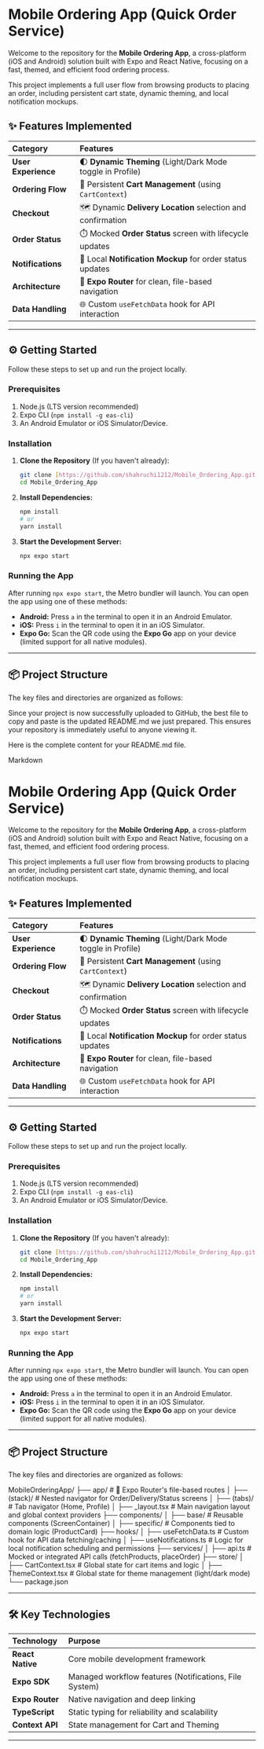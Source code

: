 #  Mobile Ordering App (Quick Order Service)

Welcome to the repository for the **Mobile Ordering App**, a cross-platform (iOS and Android) solution built with Expo and React Native, focusing on a fast, themed, and efficient food ordering process.

This project implements a full user flow from browsing products to placing an order, including persistent cart state, dynamic theming, and local notification mockups.

## ✨ Features Implemented

| Category | Features |
| :--- | :--- |
| **User Experience** | 🌓 **Dynamic Theming** (Light/Dark Mode toggle in Profile) |
| **Ordering Flow** | 🛒 Persistent **Cart Management** (using `CartContext`) |
| **Checkout** | 🗺️ Dynamic **Delivery Location** selection and confirmation |
| **Order Status** | ⏱️ Mocked **Order Status** screen with lifecycle updates |
| **Notifications** | 🔔 Local **Notification Mockup** for order status updates |
| **Architecture** | 🚀 **Expo Router** for clean, file-based navigation |
| **Data Handling** | 🌐 Custom `useFetchData` hook for API interaction |

***

## ⚙️ Getting Started

Follow these steps to set up and run the project locally.

### Prerequisites

1.  Node.js (LTS version recommended)
2.  Expo CLI (`npm install -g eas-cli`)
3.  An Android Emulator or iOS Simulator/Device.

### Installation

1.  **Clone the Repository** (If you haven't already):
    ```bash
    git clone [https://github.com/shahruchi1212/Mobile_Ordering_App.git](https://github.com/shahruchi1212/Mobile_Ordering_App.git)
    cd Mobile_Ordering_App
    ```

2.  **Install Dependencies:**
    ```bash
    npm install
    # or
    yarn install
    ```

3.  **Start the Development Server:**
    ```bash
    npx expo start
    ```

### Running the App

After running `npx expo start`, the Metro bundler will launch. You can open the app using one of these methods:

* **Android:** Press `a` in the terminal to open it in an Android Emulator.
* **iOS:** Press `i` in the terminal to open it in an iOS Simulator.
* **Expo Go:** Scan the QR code using the **Expo Go** app on your device (limited support for all native modules).

***

## 📦 Project Structure

The key files and directories are organized as follows:

Since your project is now successfully uploaded to GitHub, the best file to copy and paste is the updated README.md we just prepared. This ensures your repository is immediately useful to anyone viewing it.

Here is the complete content for your README.md file.

Markdown

# Mobile Ordering App (Quick Order Service)

Welcome to the repository for the **Mobile Ordering App**, a cross-platform (iOS and Android) solution built with Expo and React Native, focusing on a fast, themed, and efficient food ordering process.

This project implements a full user flow from browsing products to placing an order, including persistent cart state, dynamic theming, and local notification mockups.

## ✨ Features Implemented

| Category | Features |
| :--- | :--- |
| **User Experience** | 🌓 **Dynamic Theming** (Light/Dark Mode toggle in Profile) |
| **Ordering Flow** | 🛒 Persistent **Cart Management** (using `CartContext`) |
| **Checkout** | 🗺️ Dynamic **Delivery Location** selection and confirmation |
| **Order Status** | ⏱️ Mocked **Order Status** screen with lifecycle updates |
| **Notifications** | 🔔 Local **Notification Mockup** for order status updates |
| **Architecture** | 🚀 **Expo Router** for clean, file-based navigation |
| **Data Handling** | 🌐 Custom `useFetchData` hook for API interaction |

***

## ⚙️ Getting Started

Follow these steps to set up and run the project locally.

### Prerequisites

1.  Node.js (LTS version recommended)
2.  Expo CLI (`npm install -g eas-cli`)
3.  An Android Emulator or iOS Simulator/Device.

### Installation

1.  **Clone the Repository** (If you haven't already):
    ```bash
    git clone [https://github.com/shahruchi1212/Mobile_Ordering_App.git](https://github.com/shahruchi1212/Mobile_Ordering_App.git)
    cd Mobile_Ordering_App
    ```

2.  **Install Dependencies:**
    ```bash
    npm install
    # or
    yarn install
    ```

3.  **Start the Development Server:**
    ```bash
    npx expo start
    ```

### Running the App

After running `npx expo start`, the Metro bundler will launch. You can open the app using one of these methods:

* **Android:** Press `a` in the terminal to open it in an Android Emulator.
* **iOS:** Press `i` in the terminal to open it in an iOS Simulator.
* **Expo Go:** Scan the QR code using the **Expo Go** app on your device (limited support for all native modules).

***

## 📦 Project Structure

The key files and directories are organized as follows:

MobileOrderingApp/
├── app/                      # 🚀 Expo Router's file-based routes
│   ├── (stack)/              # Nested navigator for Order/Delivery/Status screens
│   ├── (tabs)/               # Tab navigator (Home, Profile)
│   ├── _layout.tsx           # Main navigation layout and global context providers
├── components/
│   ├── base/                 # Reusable components (ScreenContainer)
│   ├── specific/             # Components tied to domain logic (ProductCard)
├── hooks/
│   ├── useFetchData.ts       # Custom hook for API data fetching/caching
│   ├── useNotifications.ts   # Logic for local notification scheduling and permissions
├── services/
│   ├── api.ts                # Mocked or integrated API calls (fetchProducts, placeOrder)
├── store/
│   ├── CartContext.tsx       # Global state for cart items and logic
│   ├── ThemeContext.tsx      # Global state for theme management (light/dark mode)
└── package.json


***

## 🛠️ Key Technologies

| Technology | Purpose |
| :--- | :--- |
| **React Native** | Core mobile development framework |
| **Expo SDK** | Managed workflow features (Notifications, File System) |
| **Expo Router** | Native navigation and deep linking |
| **TypeScript** | Static typing for reliability and scalability |
| **Context API** | State management for Cart and Theming |

***
